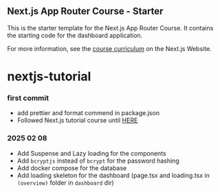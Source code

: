 ## Next.js App Router Course - Starter

This is the starter template for the Next.js App Router Course. It contains the starting code for the dashboard application.

For more information, see the [course curriculum](https://nextjs.org/learn) on the Next.js Website.

# nextjs-tutorial

### first commit

- add prettier and format commend in package.json
- Followed Next.js tutorial course until [HERE](https://nextjs.org/learn/dashboard-app/setting-up-your-database)

### 2025 02 08

- Add Suspense and Lazy loading for the components
- Add `bcryptjs` instead of `bcrypt` for the password hashing
- Add docker compose for the database
- Add loading skeleton for the dashboard (page.tsx and loading.tsx in `(overview)` folder in `dashboard` dir)
